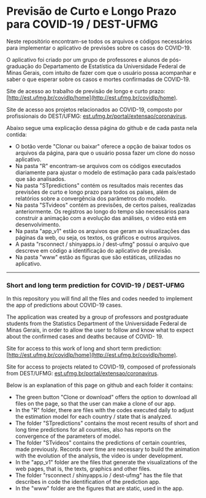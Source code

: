 # Previsão de Curto e Longo Prazo para COVID-19 / DEST-UFMG

Neste repositório encontram-se todos os arquivos e códigos necessários para implementar o aplicativo de previsões sobre os casos do COVID-19.

O aplicativo foi criado por um grupo de professores e alunos de pós-graduação do Departamento de Estatística da Universidade Federal de Minas Gerais, com intuito de fazer com que o usuário possa acompanhar e saber o que esperar sobre os casos e mortes confirmadas de COVID-19.

Site de acesso ao trabalho de previsão de longo e curto prazo: [http://est.ufmg.br/covidlp/home](http://est.ufmg.br/covidlp/home). 

Site de acesso aos projetos relacionados ao COVID-19, composto por profissionais do DEST/UFMG: [est.ufmg.br/portal/extensao/coronavirus](http://www.est.ufmg.br/portal/extensao/coronavirus).

Abaixo segue uma explicação dessa página do github e de cada pasta nela contida:
 - O botão verde "Clonar ou baixar" oferece a opção de baixar todos os arquivos da página, para que o usuário possa fazer um clone do nosso aplicativo.
 - Na pasta "R" encontram-se arquivos com os códigos executados diariamente para ajustar o modelo de estimação para cada país/estado que são analisados.
 - Na pasta "STpredictions" contém os resultados mais recentes das previsões de curto e longo prazo para todos os países, além de relatórios sobre a convergência dos parâmetros do modelo.
 - Na pasta "STvideos" contém as previsões, de certos países, realizadas anteriormente. Os registros ao longo do tempo são necessários para construir a animação com a evolução das análises, o vídeo está em desenvolvimento.
 - Na pasta "app_v1" estão os arquivos que geram as visualizações das páginas da web, ou seja, os textos, os gráficos e outros arquivos.
 - A pasta "rsconnect / shinyapps.io / dest-ufmg" possui o arquivo que descreve em código a identificação do aplicativo de previsão.
 - Na pasta "www" estão as figuras que são estáticas, utilizadas no aplicativo.

---

### Short and long term prediction for COVID-19 / DEST-UFMG

In this repository you will find all the files and codes needed to implement the app of predictions about COVID-19 cases.

The application was created by a group of professors and postgraduate students from the Statistics Department of the Universidade Federal de Minas Gerais, in order to allow the user to follow and know what to expect about the confirmed cases and deaths because of COVID- 19.

Site for access to this work of long and short term prediction: [http://est.ufmg.br/covidlp/home](http://est.ufmg.br/covidlp/home). 

Site for access to projects related to COVID-19, composed of professionals from DEST/UFMG: [est.ufmg.br/portal/extensao/coronavirus](http://www.est.ufmg.br/portal/extensao/coronavirus).

Below is an explanation of this page on github and each folder it contains:
 - The green button "Clone or download" offers the option to download all files on the page, so that the user can make a clone of our app.
- In the "R" folder, there are files with the codes executed daily to adjust the estimation model for each country / state that is analyzed.
- The folder "STpredictions" contains the most recent results of short and long time predictions for all countries, also has reports on the convergence of the parameters of model.
 - The folder "STvideos" contains the predictions of certain countries, made previously. Records over time are necessary to build the animation with the evolution of the analysis, the video is under development.
 - In the "app_v1" folder are the files that generate the visualizations of the web pages, that is, the texts, graphics and other files.
 - The folder "rsconnect / shinyapps.io / dest-ufmg" has the file that describes in code the identification of the prediction app.
- In the "www" folder are the figures that are static, used in the app.
